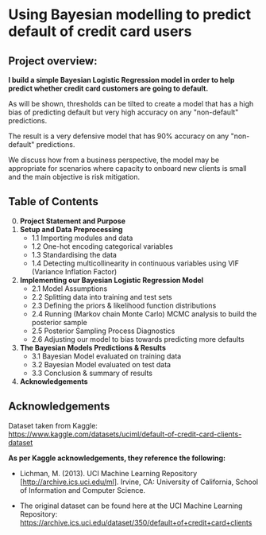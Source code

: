 # Using Bayesian modelling to predict default of credit card users

## Project overview:

**I build a simple Bayesian Logistic Regression model in order to help predict whether credit card customers are going to default.**

As will be shown, thresholds can be tilted to create a model that has a high bias of predicting default but very high accuracy on any "non-default" predictions.

The result is a very defensive model that has 90% accuracy on any "non-default" predictions.

We discuss how from a business perspective, the model may be appropriate for scenarios where capacity to onboard new clients is small and the main objective is risk mitigation.

## Table of Contents

0. **Project Statement and Purpose**
1. **Setup and Data Preprocessing**
   - 1.1 Importing modules and data
   - 1.2 One-hot encoding categorical variables
   - 1.3 Standardising the data
   - 1.4 Detecting multicollinearity in continuous variables using VIF (Variance Inflation Factor)
2. **Implementing our Bayesian Logistic Regression Model**
   - 2.1 Model Assumptions
   - 2.2 Splitting data into training and test sets
   - 2.3 Defining the priors & likelihood function distributions
   - 2.4 Running (Markov chain Monte Carlo) MCMC analysis to build the posterior sample
   - 2.5 Posterior Sampling Process Diagnostics
   - 2.6 Adjusting our model to bias towards predicting more defaults
3. **The Bayesian Models Predictions & Results**
   - 3.1 Bayesian Model evaluated on training data
   - 3.2 Bayesian Model evaluated on test data
   - 3.3 Conclusion & summary of results
4. **Acknowledgements**

## Acknowledgements

Dataset taken from Kaggle: https://www.kaggle.com/datasets/uciml/default-of-credit-card-clients-dataset

**As per Kaggle acknowledgements, they reference the following:**

- Lichman, M. (2013). UCI Machine Learning Repository [http://archive.ics.uci.edu/ml]. Irvine, CA: University of California, School of Information and Computer Science.

- The original dataset can be found here at the UCI Machine Learning Repository: https://archive.ics.uci.edu/dataset/350/default+of+credit+card+clients
